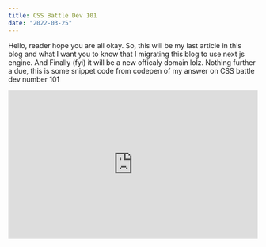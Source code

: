 ```yaml
---
title: CSS Battle Dev 101 
date: "2022-03-25"
---
```


Hello, reader hope you are all okay. So, this will be my last article in this blog and what I want you to know that I migrating this blog to use next js engine. And Finally (fyi) it will be a new officaly domain lolz. Nothing further a due, this is some snippet code from codepen of my answer on CSS battle dev number 101

<iframe height="300" style="width: 100%;" scrolling="no" title="css battle 101 - mangekyo sharingan" src="https://codepen.io/e1nzb3rn/embed/OJzbbyN?default-tab=html%2Cresult" frameborder="no" loading="lazy" allowtransparency="true" allowfullscreen="true">
  See the Pen <a href="https://codepen.io/e1nzb3rn/pen/OJzbbyN">
    css battle 101 - mangekyo sharingan</a> by Aulia Mahardika (<a href="https://codepen.io/e1nzb3rn">@e1nzb3rn</a>)
      on <a href="https://codepen.io">CodePen</a>.
      </iframe>
